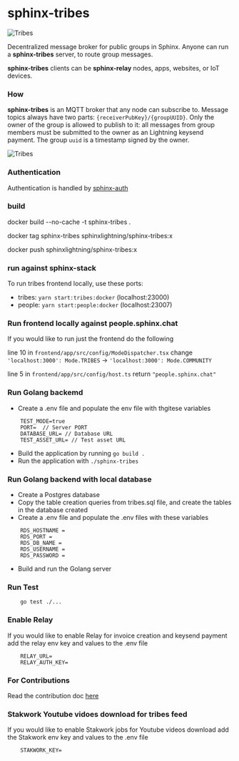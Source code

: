 # sphinx-tribes

![Tribes](https://github.com/stakwork/sphinx-tribes/raw/master/img/sphinx-tribes.png)

Decentralized message broker for public groups in Sphinx. Anyone can run a **sphinx-tribes** server, to route group messages.

**sphinx-tribes** clients can be **sphinx-relay** nodes, apps, websites, or IoT devices.

### How

**sphinx-tribes** is an MQTT broker that any node can subscribe to. Message topics always have two parts: `{receiverPubKey}/{groupUUID}`. Only the owner of the group is allowed to publish to it: all messages from group members must be submitted to the owner as an Lightning keysend payment. The group `uuid` is a timestamp signed by the owner.

![Tribes](https://github.com/stakwork/sphinx-tribes/raw/master/img/tribes.jpg)

### Authentication

Authentication is handled by [sphinx-auth](https://github.com/stakwork/sphinx-auth)

### build

docker build --no-cache -t sphinx-tribes .

docker tag sphinx-tribes sphinxlightning/sphinx-tribes:x

docker push sphinxlightning/sphinx-tribes:x

### run against sphinx-stack

To run tribes frontend locally, use these ports:

- tribes: `yarn start:tribes:docker` (localhost:23000)
- people: `yarn start:people:docker` (localhost:23007)

### Run frontend locally against people.sphinx.chat

If you would like to run just the frontend do the following

line 10 in `frontend/app/src/config/ModeDispatcher.tsx` change `'localhost:3000': Mode.TRIBES` -> `'localhost:3000': Mode.COMMUNITY`

line 5 in `frontend/app/src/config/host.ts` return `"people.sphinx.chat"`

### Run Golang backemd

- Create a .env file and populate the env file with thgitese variables

```
    TEST_MODE=true
    PORT=  // Server PORT
    DATABASE_URL= // Database URL
    TEST_ASSET_URL= // Test asset URL
```

- Build the application by running `go build .`
- Run the application with `./sphinx-tribes`

### Run Golang backend with local database

- Create a Postgres database
- Copy the table creation queries from tribes.sql file, and create the tables in the database created
- Create a .env file and populate the .env files with these variables

```
    RDS_HOSTNAME =
    RDS_PORT =
    RDS_DB_NAME =
    RDS_USERNAME =
    RDS_PASSWORD =
```

- Build and run the Golang server

### Run Test

```
    go test ./...
```

### Enable Relay

If you would like to enable Relay for invoice creation and keysend payment add the relay env key and values to the .env file

```
    RELAY_URL=
    RELAY_AUTH_KEY=
```


### For Contributions

Read the contribution doc [here](./Contribution.md)

### Stakwork Youtube vidoes download for tribes feed

If you would like to enable Stakwork jobs for Youtube videos download add the Stakwork env key and values to the .env file

```
    STAKWORK_KEY=
```

